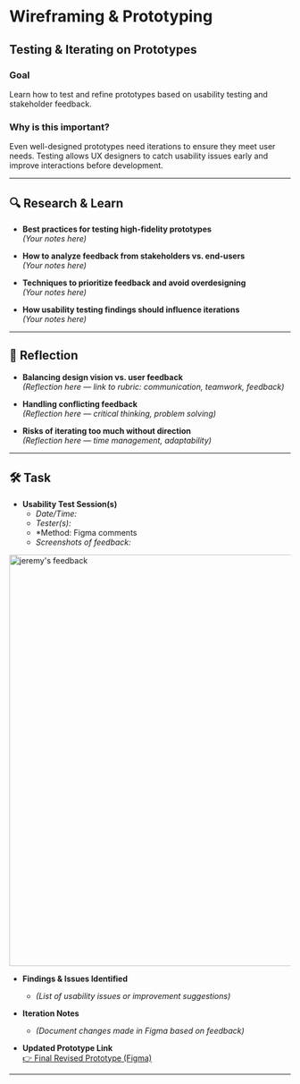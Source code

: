 # Wireframing & Prototyping  
## Testing & Iterating on Prototypes  

### Goal  
Learn how to test and refine prototypes based on usability testing and stakeholder feedback.

### Why is this important?  
Even well-designed prototypes need iterations to ensure they meet user needs. Testing allows UX designers to catch usability issues early and improve interactions before development.

---

## 🔍 Research & Learn  

- **Best practices for testing high-fidelity prototypes**  
  *(Your notes here)*  

- **How to analyze feedback from stakeholders vs. end-users**  
  *(Your notes here)*  

- **Techniques to prioritize feedback and avoid overdesigning**  
  *(Your notes here)*  

- **How usability testing findings should influence iterations**  
  *(Your notes here)*  

---

## 📝 Reflection  

- **Balancing design vision vs. user feedback**  
  *(Reflection here — link to rubric: communication, teamwork, feedback)*  

- **Handling conflicting feedback**  
  *(Reflection here — critical thinking, problem solving)*  

- **Risks of iterating too much without direction**  
  *(Reflection here — time management, adaptability)*  

---

## 🛠️ Task  

- **Usability Test Session(s)**  
  - *Date/Time:*  
  - *Tester(s):*  
  - *Method: Figma comments 
  - *Screenshots of feedback:*  

<img width="611" height="736" alt="jeremy's feedback " src="https://github.com/user-attachments/assets/d4eb86d8-6996-4a4f-8c77-201e766f56c0" />

 
- **Findings & Issues Identified**  
  - *(List of usability issues or improvement suggestions)*  

- **Iteration Notes**  
  - *(Document changes made in Figma based on feedback)*  

- **Updated Prototype Link**  
  [👉 Final Revised Prototype (Figma)](your-figma-link-here)  

---


